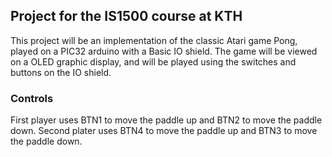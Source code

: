## Project for the IS1500 course at KTH
This project will be an implementation of the classic Atari game Pong, played on a PIC32 arduino with a Basic IO shield.
The game will be viewed on a OLED graphic display, and will be played using the switches and buttons on the IO shield.

### Controls
First player uses BTN1 to move the paddle up and BTN2 to move the paddle down.
Second plater uses BTN4 to move the paddle up and BTN3 to move the paddle down. 
